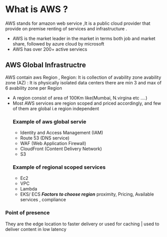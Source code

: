# What is AWS ?
AWS stands for amazon web service ,It is a public cloud provider that provide on premise renting of services and infrastructure .
- AWS is the market leader in the market in terms both job and market share, followed by azure cloud by microsoft 
- AWS has over 200+ active serviecs 

## AWS Global Infrastructre 
AWS contain aws Region  , Region: It is collection of avability zone 
avability zone (AZ) : It is physically isolated data centers 
there are min 3 and max of 6 avability zone per Region

- A region consist of area of 100Km like(Mumbai, N.virgina etc ....)
- Most AWS services are region scoped and priced accordingly, and few of them are global i.e region independent
    ### Example of aws global servie
    - Identity and Access Management (IAM)
    - Route 53 (DNS service)
    - WAF (Web Application Firewall)
    - CloudFront (Content Delivery Network)
    - S3
    ### Example of regional scoped services
    - Ec2
    - VPC
    - Lambda
    - EKS/ ECS
***Factors to choose region***
proximity, Pricing, Available services , compliance 

### Point of presence 
They are the edge location to faster delivery or used for caching | used to deliver content in low latency 

